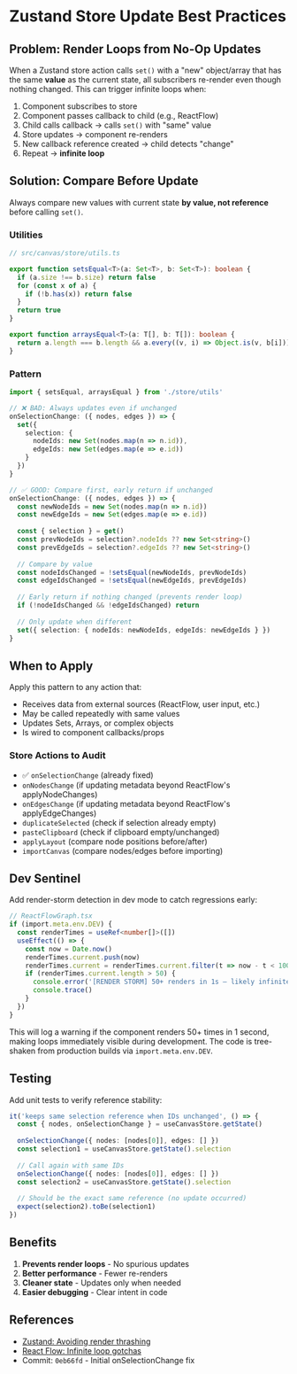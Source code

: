 # Zustand Store Update Best Practices

## Problem: Render Loops from No-Op Updates

When a Zustand store action calls `set()` with a "new" object/array that has the same **value** as the current state, all subscribers re-render even though nothing changed. This can trigger infinite loops when:

1. Component subscribes to store
2. Component passes callback to child (e.g., ReactFlow)
3. Child calls callback → calls `set()` with "same" value
4. Store updates → component re-renders
5. New callback reference created → child detects "change"
6. Repeat → **infinite loop**

## Solution: Compare Before Update

Always compare new values with current state **by value, not reference** before calling `set()`.

### Utilities

```typescript
// src/canvas/store/utils.ts

export function setsEqual<T>(a: Set<T>, b: Set<T>): boolean {
  if (a.size !== b.size) return false
  for (const x of a) {
    if (!b.has(x)) return false
  }
  return true
}

export function arraysEqual<T>(a: T[], b: T[]): boolean {
  return a.length === b.length && a.every((v, i) => Object.is(v, b[i]))
}
```

### Pattern

```typescript
import { setsEqual, arraysEqual } from './store/utils'

// ❌ BAD: Always updates even if unchanged
onSelectionChange: ({ nodes, edges }) => {
  set({ 
    selection: { 
      nodeIds: new Set(nodes.map(n => n.id)), 
      edgeIds: new Set(edges.map(e => e.id)) 
    } 
  })
}

// ✅ GOOD: Compare first, early return if unchanged
onSelectionChange: ({ nodes, edges }) => {
  const newNodeIds = new Set(nodes.map(n => n.id))
  const newEdgeIds = new Set(edges.map(e => e.id))
  
  const { selection } = get()
  const prevNodeIds = selection?.nodeIds ?? new Set<string>()
  const prevEdgeIds = selection?.edgeIds ?? new Set<string>()
  
  // Compare by value
  const nodeIdsChanged = !setsEqual(newNodeIds, prevNodeIds)
  const edgeIdsChanged = !setsEqual(newEdgeIds, prevEdgeIds)
  
  // Early return if nothing changed (prevents render loop)
  if (!nodeIdsChanged && !edgeIdsChanged) return
  
  // Only update when different
  set({ selection: { nodeIds: newNodeIds, edgeIds: newEdgeIds } })
}
```

## When to Apply

Apply this pattern to any action that:

- Receives data from external sources (ReactFlow, user input, etc.)
- May be called repeatedly with same values
- Updates Sets, Arrays, or complex objects
- Is wired to component callbacks/props

### Store Actions to Audit

- ✅ `onSelectionChange` (already fixed)
- `onNodesChange` (if updating metadata beyond ReactFlow's applyNodeChanges)
- `onEdgesChange` (if updating metadata beyond ReactFlow's applyEdgeChanges)
- `duplicateSelected` (check if selection already empty)
- `pasteClipboard` (check if clipboard empty/unchanged)
- `applyLayout` (compare node positions before/after)
- `importCanvas` (compare nodes/edges before importing)

## Dev Sentinel

Add render-storm detection in dev mode to catch regressions early:

```typescript
// ReactFlowGraph.tsx
if (import.meta.env.DEV) {
  const renderTimes = useRef<number[]>([])
  useEffect(() => {
    const now = Date.now()
    renderTimes.current.push(now)
    renderTimes.current = renderTimes.current.filter(t => now - t < 1000)
    if (renderTimes.current.length > 50) {
      console.error('[RENDER STORM] 50+ renders in 1s – likely infinite loop')
      console.trace()
    }
  })
}
```

This will log a warning if the component renders 50+ times in 1 second, making loops immediately visible during development. The code is tree-shaken from production builds via `import.meta.env.DEV`.

## Testing

Add unit tests to verify reference stability:

```typescript
it('keeps same selection reference when IDs unchanged', () => {
  const { nodes, onSelectionChange } = useCanvasStore.getState()
  
  onSelectionChange({ nodes: [nodes[0]], edges: [] })
  const selection1 = useCanvasStore.getState().selection
  
  // Call again with same IDs
  onSelectionChange({ nodes: [nodes[0]], edges: [] })
  const selection2 = useCanvasStore.getState().selection
  
  // Should be the exact same reference (no update occurred)
  expect(selection2).toBe(selection1)
})
```

## Benefits

1. **Prevents render loops** - No spurious updates
2. **Better performance** - Fewer re-renders
3. **Cleaner state** - Updates only when needed
4. **Easier debugging** - Clear intent in code

## References

- [Zustand: Avoiding render thrashing](https://github.com/pmndrs/zustand/discussions/1937)
- [React Flow: Infinite loop gotchas](https://reactflow.dev/learn/troubleshooting/common-issues)
- Commit: `0eb66fd` - Initial onSelectionChange fix
